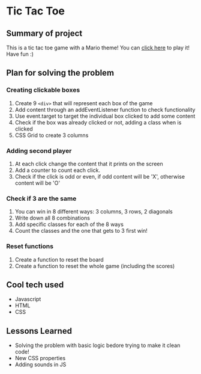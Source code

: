 # Tic Tac Toe

## Summary of project

This is a tic tac toe game with a Mario theme!
You can [click here](https://andrealazari.github.io/tic-tac-toe/) to play it!
Have fun :)

## Plan for solving the problem

### Creating clickable boxes

1. Create 9 `<div>` that will represent each box of the game
2. Add content through an addEventListener function to check functionality
3. Use event.target to target the individual box clicked to add some content
4. Check if the box was already clicked or not, adding a class when is clicked
5. CSS Grid to create 3 columns

### Adding second player

1. At each click change the content that it prints on the screen
2. Add a counter to count each click.
3. Check if the click is odd or even, if odd content will be 'X', otherwise content will be 'O'

### Check if 3 are the same

1. You can win in 8 different ways: 3 columns, 3 rows, 2 diagonals
2. Write down all 8 combinations
3. Add specific classes for each of the 8 ways
4. Count the classes and the one that gets to 3 first win!

### Reset functions

1. Create a function to reset the board
2. Create a function to reset the whole game (including the scores)

## Cool tech used

- Javascript
- HTML
- CSS

## Lessons Learned

- Solving the problem with basic logic bedore trying to make it clean code!
- New CSS properties
- Adding sounds in JS
